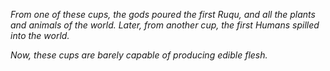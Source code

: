 _From one of these cups, the gods poured the first Ruqu, and all the plants and animals of the world. Later, from another cup, the first Humans spilled into the world._

_Now, these cups are barely capable of producing edible flesh._
